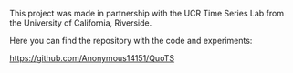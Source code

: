 This project was made in partnership with the UCR Time Series Lab from the University of California, Riverside.

Here you can find the repository with the code and experiments:

https://github.com/Anonymous14151/QuoTS